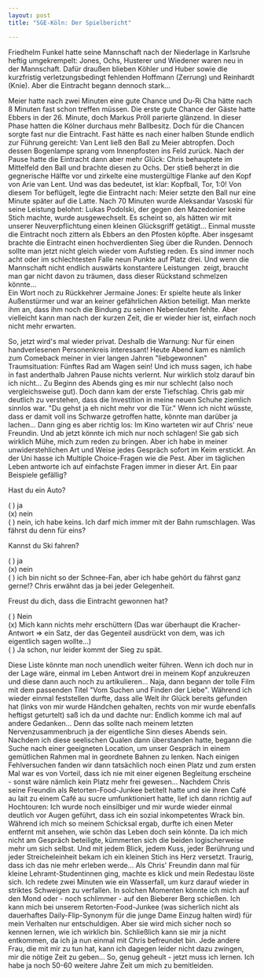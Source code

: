 ```yaml
---
layout: post
title: "SGE-Köln: Der Spielbericht"

---
```


Friedhelm Funkel hatte seine Mannschaft nach der Niederlage in Karlsruhe heftig umgekrempelt: Jones, Ochs, Husterer und Wiedener waren neu in der Mannschaft. Dafür draußen blieben Köhler und Huber sowie die kurzfristig verletzungsbedingt fehlenden Hoffmann (Zerrung) und Reinhardt (Knie). Aber die Eintracht begann dennoch stark...

Meier hatte nach zwei Minuten eine gute Chance und Du-Ri Cha hätte nach 8 Minuten fast schon treffen müssen. Die erste gute Chance der Gäste hatte Ebbers in der 26. Minute, doch Markus Pröll parierte glänzend. In dieser Phase hatten die Kölner durchaus mehr Ballbesitz. Doch für die Chancen sorgte fast nur die Eintracht. Fast hätte es nach einer halben Stunde endlich zur Führung gereicht: Van Lent ließ den Ball zu Meier abtropfen. Doch dessen Bogenlampe sprang vom Innenpfosten ins Feld zurück. Nach der Pause hatte die Eintracht dann aber mehr Glück: Chris behauptete im Mittelfeld den Ball und brachte diesen zu Ochs. Der stieß beherzt in die gegnerische Hälfte vor und zirkelte eine mustergültige Flanke auf den Kopf von Arie van Lent. Und was das bedeutet, ist klar: Kopfball, Tor, 1:0! Von diesem Tor beflügelt, legte die Eintracht nach: Meier setzte den Ball nur eine Minute später auf die Latte. Nach 70 Minuten wurde Aleksandar Vasoski für seine Leistung belohnt: Lukas Podolski, der gegen den Mazedonier keine Stich machte, wurde ausgewechselt. Es scheint so, als hätten wir mit unserer Neuverpflichtung einen kleinen Glücksgriff getätigt... Einmal musste die Eintracht noch zittern als Ebbers an den Pfosten köpfte. Aber insgesamt brachte die Eintracht einen hochverdienten Sieg über die Runden. Dennoch sollte man jetzt nicht gleich wieder vom Aufstieg reden. Es sind immer noch acht oder im schlechtesten Falle neun Punkte auf Platz drei. Und wenn die Mannschaft nicht endlich auswärts konstantere Leistungen  zeigt, braucht man gar nicht davon zu träumen, dass dieser Rückstand schmelzen könnte...  
Ein Wort noch zu Rückkehrer Jermaine Jones: Er spielte heute als linker Außenstürmer und war an keiner gefährlichen Aktion beteiligt. Man merkte ihm an, dass ihm noch die Bindung zu seinen Nebenleuten fehlte. Aber vielleicht kann man nach der kurzen Zeit, die er wieder hier ist, einfach noch nicht mehr erwarten.

So, jetzt wird's mal wieder privat. Deshalb die Warnung: Nur für einen handverlesenen Personenkreis interessant! Heute Abend kam es nämlich zum Comeback meiner in vier langen Jahren "liebgewonnen" Traumsituation: Fünftes Rad am Wagen sein! Und ich muss sagen, ich habe in fast anderthalb Jahren Pause nichts verlernt. Nur wirklich stolz darauf bin ich nicht... Zu Beginn des Abends ging es mir nur schlecht (also noch vergleichsweise gut). Doch dann kam der erste Tiefschlag. Chris gab mir deutlich zu verstehen, dass die Investition in meine neuen Schuhe ziemlich sinnlos war. "Du gehst ja eh nicht mehr vor die Tür." Wenn ich nicht wüsste, dass er damit voll ins Schwarze getroffen hatte, könnte man darüber ja lachen... Dann ging es aber richtig los: Im Kino warteten wir auf Chris' neue Freundin. Und ab jetzt könnte ich mich nur noch schlagen! Sie gab sich wirklich Mühe, mich zum reden zu bringen. Aber ich habe in meiner unwiderstehlichen Art und Weise jedes Gespräch sofort im Keim erstickt. An der Uni hasse ich Multiple Choice-Fragen wie die Pest. Aber im täglichen Leben antworte ich auf einfachste Fragen immer in dieser Art. Ein paar Beispiele gefällig?

Hast du ein Auto?  
  
( ) ja  
(x) nein  
( ) nein, ich habe keins. Ich darf mich immer mit der Bahn rumschlagen. Was fährst du denn für eins?

Kannst du Ski fahren?  
  
( ) ja  
(x) nein  
( ) ich bin nicht so der Schnee-Fan, aber ich habe gehört du fährst ganz gerne!? Chris erwähnt das ja bei jeder Gelegenheit.

Freust du dich, dass die Eintracht gewonnen hat?  
  
( ) Nein  
(x) Mich kann nichts mehr erschüttern (Das war überhaupt die Kracher-Antwort => ein Satz, der das Gegenteil ausdrückt von dem, was ich eigentlich sagen wollte...)  
( ) Ja schon, nur leider kommt der Sieg zu spät.

Diese Liste könnte man noch unendlich weiter führen. Wenn ich doch nur in der Lage wäre, einmal im Leben Antwort drei in meinem Kopf anzukreuzen und diese dann auch noch zu artikulieren... Naja, dann begann der tolle Film mit dem passenden Titel "Vom Suchen und Finden der Liebe". Während ich wieder einmal feststellen durfte, dass alle Welt ihr Glück bereits gefunden hat (links von mir wurde Händchen gehalten, rechts von mir wurde ebenfalls heftigst geturtelt) saß ich da und dachte nur: Endlich komme ich mal auf andere Gedanken... Denn das sollte nach meinem letzten Nervenzusammenbruch ja der eigentliche Sinn dieses Abends sein.  
Nachdem ich diese seelischen Qualen dann überstanden hatte, begann die Suche nach einer geeigneten Location, um unser Gespräch in einem gemütlichen Rahmen mal in geordnete Bahnen zu lenken. Nach einigen Fehlversuchen fanden wir dann tatsächlich noch einen Platz und zum ersten Mal war es von Vorteil, dass ich nie mit einer eigenen Begleitung erscheine - sonst wäre nämlich kein Platz mehr frei gewesen... Nachdem Chris seine Freundin als Retorten-Food-Junkee betitelt hatte und sie ihren Café au lait zu einem Café au sucre umfunktioniert hatte, lief ich dann richtig auf Hochtouren: Ich wurde noch einsilbiger und mir wurde wieder einmal deutlich vor Augen geführt, dass ich ein sozial inkompetentes Wrack bin. Während ich mich so meinem Schicksal ergab, durfte ich einen Meter entfernt mit ansehen, wie schön das Leben doch sein könnte. Da ich mich nicht am Gespräch beteiligte, kümmerten sich die beiden logischerweise mehr um sich selbst. Und mit jedem Blick, jedem Kuss, jeder Berührung und jeder Streicheleinheit bekam ich ein kleinen Stich ins Herz versetzt. Traurig, dass ich das nie mehr erleben werde... Als Chris' Freundin dann mal für kleine Lehramt-Studentinnen ging, machte es klick und mein Redestau löste sich. Ich redete zwei Minuten wie ein Wasserfall, um kurz darauf wieder in striktes Schweigen zu verfallen. In solchen Momenten könnte ich mich auf den Mond oder - noch schlimmer - auf den Bieberer Berg schießen. Ich kann mich bei unserem Retorten-Food-Junkee (was sicherlich nicht als dauerhaftes Daily-Flip-Synonym für die junge Dame Einzug halten wird) für mein Verhalten nur entschuldigen. Aber sie wird mich sicher noch so kennen lernen, wie ich wirklich bin. Schließlich kann sie mir ja nicht entkommen, da ich ja nun einmal mit Chris befreundet bin. Jede andere Frau, die mit mir zu tun hat, kann ich dagegen leider nicht dazu zwingen, mir die nötige Zeit zu geben... So, genug geheult - jetzt muss ich lernen. Ich habe ja noch 50-60 weitere Jahre Zeit um mich zu bemitleiden.
